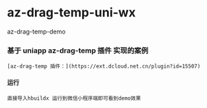 # az-drag-temp-uni-wx
az-drag-temp-demo

### 基于 uniapp az-drag-temp 插件 实现的案例
	[az-drag-temp 插件：](https://ext.dcloud.net.cn/plugin?id=15507)

#### 运行
	直接导入hbuildx 运行到微信小程序端即可看到demo效果

